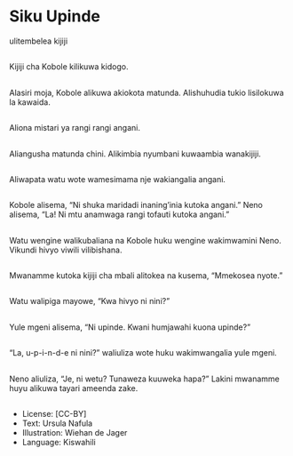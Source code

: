 # Siku Upinde
ulitembelea kijiji

##
Kijiji cha Kobole
kilikuwa kidogo.


##
Alasiri moja, Kobole
alikuwa akiokota
matunda.
Alishuhudia tukio
lisilokuwa
la kawaida.


##
Aliona mistari ya rangi
rangi angani.


##
Aliangusha matunda
chini.
Alikimbia nyumbani
kuwaambia wanakijiji.


##
Aliwapata watu wote
wamesimama nje
wakiangalia angani.


##
Kobole alisema,
“Ni shuka maridadi
inaning’inia kutoka
angani.”
Neno alisema,
“La! Ni mtu anamwaga
rangi
tofauti kutoka angani.”


##
Watu wengine
walikubaliana na Kobole
huku wengine
wakimwamini Neno.
Vikundi hivyo viwili
vilibishana.


##
Mwanamme kutoka kijiji
cha mbali alitokea na
kusema, “Mmekosea
nyote.”


##
Watu walipiga mayowe,
“Kwa hivyo ni nini?”


##
Yule mgeni alisema,
“Ni upinde. Kwani
humjawahi kuona
upinde?”


##
“La, u-p-i-n-d-e ni nini?”
waliuliza wote huku
wakimwangalia yule
mgeni.


##
Neno aliuliza, “Je, ni
wetu? Tunaweza
kuuweka hapa?”
Lakini mwanamme
huyu alikuwa tayari
ameenda zake.


##
* License: [CC-BY]
* Text: Ursula Nafula
* Illustration: Wiehan de Jager
* Language: Kiswahili
